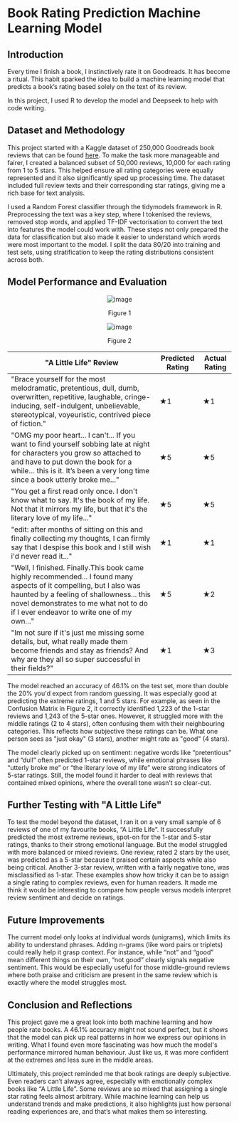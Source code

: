 # Book Rating Prediction Machine Learning Model

## Introduction
Every time I finish a book, I instinctively rate it on Goodreads. It has become a ritual. This habit sparked the idea to build a machine learning model that predicts a book’s rating based solely on the text of its review. 

In this project, I used R to develop the model and Deepseek to help with code writing.

## Dataset and Methodology
This project started with a Kaggle dataset of 250,000 Goodreads book reviews that can be found [here](https://www.kaggle.com/competitions/goodreads-books-reviews-290312/overview). To make the task more manageable and fairer, I created a balanced subset of 50,000 reviews, 10,000 for each rating from 1 to 5 stars. This helped ensure all rating categories were equally represented and it also significantly sped up processing time. The dataset included full review texts and their corresponding star ratings, giving me a rich base for text analysis.

I used a Random Forest classifier through the tidymodels framework in R. Preprocessing the text was a key step, where I tokenised the reviews, removed stop words, and applied TF-IDF vectorisation to convert the text into features the model could work with. These steps not only prepared the data for classification but also made it easier to understand which words were most important to the model. I split the data 80/20 into training and test sets, using stratification to keep the rating distributions consistent across both.

## Model Performance and Evaluation


<div align="center">
  
![image](https://github.com/user-attachments/assets/ce76ac5d-d117-4985-ad2d-1345499b3276)

Figure 1

</div>

<div align="center">
  
![image](https://github.com/user-attachments/assets/5ba17af9-5853-4a16-b31a-26d3a514771f)

Figure 2

</div>


| "A Little Life" Review  | Predicted Rating | Actual Rating |
|----------------|------------------|---------------|
| "Brace yourself for the most melodramatic, pretentious, dull, dumb, overwritten, repetitive, laughable, cringe-inducing, self-indulgent, unbelievable, stereotypical, voyeuristic, contrived piece of fiction." | ★1 | ★1 |
| "OMG my poor heart... I can't... If you want to find yourself sobbing late at night for characters you grow so attached to and have to put down the book for a while… this is it. It’s been a very long time since a book utterly broke me..." | ★5 | ★5 |
| "You get a first read only once. I don't know what to say. It's the book of my life. Not that it mirrors my life, but that it's the literary love of my life..." | ★5 | ★5 |
| "edit: after months of sitting on this and finally collecting my thoughts, I can firmly say that I despise this book and I still wish i'd never read it..." | ★1 | ★1 |
| "Well, I finished. Finally.This book came highly recommended... I found many aspects of it compelling, but I also was haunted by a feeling of shallowness... this novel demonstrates to me what not to do if I ever endeavor to write one of my own..." | ★5 | ★2 |
| "Im not sure if it's just me missing some details, but, what really made them become friends and stay as friends? And why are they all so super successful in their fields?" | ★1 | ★3 |

The model reached an accuracy of 46.1% on the test set, more than double the 20% you'd expect from random guessing. It was especially good at predicting the extreme ratings, 1 and 5 stars. For example, as seen in the Confusion Matrix in Figure 2, it correctly identified 1,223 of the 1-star reviews and 1,243 of the 5-star ones. However, it struggled more with the middle ratings (2 to 4 stars), often confusing them with their neighbouring categories. This reflects how subjective these ratings can be. What one person sees as "just okay" (3 stars), another might rate as "good" (4 stars).
 
The model clearly picked up on sentiment: negative words like “pretentious” and “dull” often predicted 1-star reviews, while emotional phrases like “utterly broke me” or “the literary love of my life” were strong indicators of 5-star ratings. Still, the model found it harder to deal with reviews that contained mixed opinions, where the overall tone wasn’t so clear-cut.

## Further Testing with "A Little Life"

To test the model beyond the dataset, I ran it on a very small sample of 6 reviews of one of my favourite books, “A Little Life”. It successfully predicted the most extreme reviews, spot-on for the 1-star and 5-star ratings, thanks to their strong emotional language. But the model struggled with more balanced or mixed reviews. One review, rated 2 stars by the user, was predicted as a 5-star because it praised certain aspects while also being critical. Another 3-star review, written with a fairly negative tone, was misclassified as 1-star. These examples show how tricky it can be to assign a single rating to complex reviews, even for human readers. It made me think it would be interesting to compare how people versus models interpret review sentiment and decide on ratings.

## Future Improvements

The current model only looks at individual words (unigrams), which limits its ability to understand phrases. Adding n-grams (like word pairs or triplets) could really help it grasp context. For instance, while “not” and “good” mean different things on their own, “not good” clearly signals negative sentiment. This would be especially useful for those middle-ground reviews where both praise and criticism are present in the same review which is exactly where the model struggles most.

## Conclusion and Reflections

This project gave me a great look into both machine learning and how people rate books. A 46.1% accuracy might not sound perfect, but it shows that the model can pick up real patterns in how we express our opinions in writing. What I found even more fascinating was how much the model's performance mirrored human behaviour. Just like us, it was more confident at the extremes and less sure in the middle areas.

Ultimately, this project reminded me that book ratings are deeply subjective. Even readers can’t always agree, especially with emotionally complex books like “A Little Life”. Some reviews are so mixed that assigning a single star rating feels almost arbitrary. While machine learning can help us understand trends and make predictions, it also highlights just how personal reading experiences are, and that’s what makes them so interesting.


